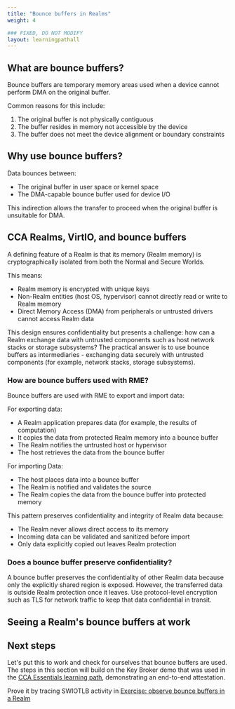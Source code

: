 ```yaml
---
title: "Bounce buffers in Realms"
weight: 4

### FIXED, DO NOT MODIFY
layout: learningpathall
---
```


## What are bounce buffers?

Bounce buffers are temporary memory areas used when a device cannot perform DMA on the original buffer. 

Common reasons for this include:

1. The original buffer is not physically contiguous
2. The buffer resides in memory not accessible by the device
3. The buffer does not meet the device alignment or boundary constraints 

## Why use bounce buffers?

Data bounces between:

- The original buffer in user space or kernel space
- The DMA-capable bounce buffer used for device I/O

This indirection allows the transfer to proceed when the original buffer is unsuitable for DMA.

## CCA Realms, VirtIO, and bounce buffers

A defining feature of a Realm is that its memory (Realm memory) is cryptographically isolated from both the Normal and Secure Worlds. 

This means:

- Realm memory is encrypted with unique keys
- Non-Realm entities (host OS, hypervisor) cannot directly read or
  write to Realm memory
- Direct Memory Access (DMA) from peripherals or untrusted drivers cannot
  access Realm data

This design ensures confidentiality but presents a challenge: how can a Realm exchange data with untrusted components such as host network stacks or storage subsystems? The practical answer is to use bounce buffers as intermediaries - exchanging data securely with untrusted components (for example, network stacks, storage subsystems).

### How are bounce buffers used with RME?

Bounce buffers are used with RME to export and import data:

For exporting data:
   - A Realm application prepares data (for example, the results of computation)
   - It copies the data from protected Realm memory into a bounce buffer
   - The Realm notifies the untrusted host or hypervisor
   - The host retrieves the data from the bounce buffer

For importing Data:
   - The host places data into a bounce buffer
   - The Realm is notified and validates the source
   - The Realm copies the data from the bounce buffer into protected memory

This pattern preserves confidentiality and integrity of Realm data because:

   - The Realm never allows direct access to its memory
   - Incoming data can be validated and sanitized before import
   - Only data explicitly copied out leaves Realm protection

### Does a bounce buffer preserve confidentiality?

A bounce buffer preserves the confidentiality of other Realm data because only the explicitly shared region is exposed. However, the transferred data is outside Realm protection once it leaves. Use protocol-level encryption such as TLS for network traffic to keep that data confidential in transit.

## Seeing a Realm's bounce buffers at work

## Next steps

Let's put this to work and check for ourselves that bounce buffers are used. The steps in this section will build on the Key Broker demo that was used in the [CCA
Essentials learning path](/learning-paths/servers-and-cloud-computing/cca-essentials/example/),
demonstrating an end-to-end attestation.

Prove it by tracing SWIOTLB activity in [Exercise: observe bounce buffers in a Realm](./lab-observe-bounce-buffers.md)

